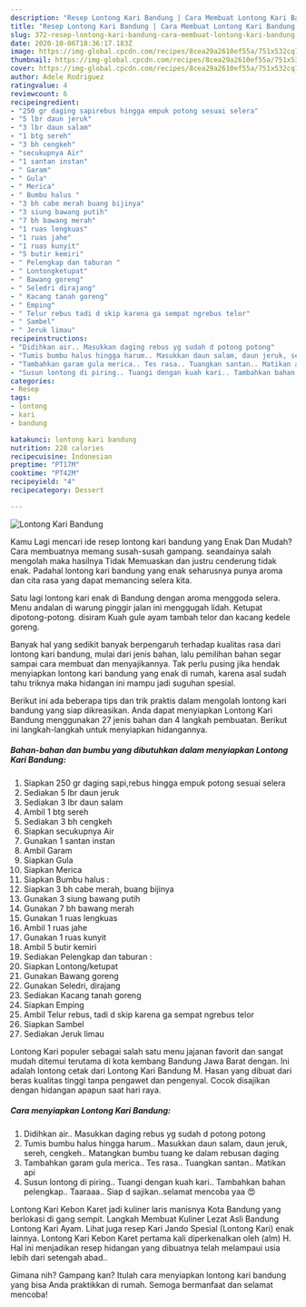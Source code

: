 ```yaml
---
description: "Resep Lontong Kari Bandung | Cara Membuat Lontong Kari Bandung Yang Enak Dan Mudah"
title: "Resep Lontong Kari Bandung | Cara Membuat Lontong Kari Bandung Yang Enak Dan Mudah"
slug: 372-resep-lontong-kari-bandung-cara-membuat-lontong-kari-bandung-yang-enak-dan-mudah
date: 2020-10-06T18:36:17.183Z
image: https://img-global.cpcdn.com/recipes/8cea29a2610ef55a/751x532cq70/lontong-kari-bandung-foto-resep-utama.jpg
thumbnail: https://img-global.cpcdn.com/recipes/8cea29a2610ef55a/751x532cq70/lontong-kari-bandung-foto-resep-utama.jpg
cover: https://img-global.cpcdn.com/recipes/8cea29a2610ef55a/751x532cq70/lontong-kari-bandung-foto-resep-utama.jpg
author: Adele Rodriguez
ratingvalue: 4
reviewcount: 6
recipeingredient:
- "250 gr daging sapirebus hingga empuk potong sesuai selera"
- "5 lbr daun jeruk"
- "3 lbr daun salam"
- "1 btg sereh"
- "3 bh cengkeh"
- "secukupnya Air"
- "1 santan instan"
- " Garam"
- " Gula"
- " Merica"
- " Bumbu halus "
- "3 bh cabe merah buang bijinya"
- "3 siung bawang putih"
- "7 bh bawang merah"
- "1 ruas lengkuas"
- "1 ruas jahe"
- "1 ruas kunyit"
- "5 butir kemiri"
- " Pelengkap dan taburan "
- " Lontongketupat"
- " Bawang goreng"
- " Seledri dirajang"
- " Kacang tanah goreng"
- " Emping"
- " Telur rebus tadi d skip karena ga sempat ngrebus telor"
- " Sambel"
- " Jeruk limau"
recipeinstructions:
- "Didihkan air.. Masukkan daging rebus yg sudah d potong potong"
- "Tumis bumbu halus hingga harum.. Masukkan daun salam, daun jeruk, sereh, cengkeh.. Matangkan bumbu tuang ke dalam rebusan daging"
- "Tambahkan garam gula merica.. Tes rasa.. Tuangkan santan.. Matikan api"
- "Susun lontong di piring.. Tuangi dengan kuah kari.. Tambahkan bahan pelengkap.. Taaraaa.. Siap d sajikan..selamat mencoba yaa 😍"
categories:
- Resep
tags:
- lontong
- kari
- bandung

katakunci: lontong kari bandung 
nutrition: 228 calories
recipecuisine: Indonesian
preptime: "PT17M"
cooktime: "PT42M"
recipeyield: "4"
recipecategory: Dessert

---
```



![Lontong Kari Bandung](https://img-global.cpcdn.com/recipes/8cea29a2610ef55a/751x532cq70/lontong-kari-bandung-foto-resep-utama.jpg)

Kamu Lagi mencari ide resep lontong kari bandung yang Enak Dan Mudah? Cara membuatnya memang susah-susah gampang. seandainya salah mengolah maka hasilnya Tidak Memuaskan dan justru cenderung tidak enak. Padahal lontong kari bandung yang enak seharusnya punya aroma dan cita rasa yang dapat memancing selera kita.

Satu lagi lontong kari enak di Bandung dengan aroma menggoda selera. Menu andalan di warung pinggir jalan ini menggugah lidah. Ketupat dipotong-potong. disiram Kuah gule ayam tambah telor dan kacang kedele goreng.

Banyak hal yang sedikit banyak berpengaruh terhadap kualitas rasa dari lontong kari bandung, mulai dari jenis bahan, lalu pemilihan bahan segar sampai cara membuat dan menyajikannya. Tak perlu pusing jika hendak menyiapkan lontong kari bandung yang enak di rumah, karena asal sudah tahu triknya maka hidangan ini mampu jadi suguhan spesial.


Berikut ini ada beberapa tips dan trik praktis dalam mengolah lontong kari bandung yang siap dikreasikan. Anda dapat menyiapkan Lontong Kari Bandung menggunakan 27 jenis bahan dan 4 langkah pembuatan. Berikut ini langkah-langkah untuk menyiapkan hidangannya.

<!--inarticleads1-->

##### Bahan-bahan dan bumbu yang dibutuhkan dalam menyiapkan Lontong Kari Bandung:

1. Siapkan 250 gr daging sapi,rebus hingga empuk potong sesuai selera
1. Sediakan 5 lbr daun jeruk
1. Sediakan 3 lbr daun salam
1. Ambil 1 btg sereh
1. Sediakan 3 bh cengkeh
1. Siapkan secukupnya Air
1. Gunakan 1 santan instan
1. Ambil  Garam
1. Siapkan  Gula
1. Siapkan  Merica
1. Siapkan  Bumbu halus :
1. Siapkan 3 bh cabe merah, buang bijinya
1. Gunakan 3 siung bawang putih
1. Gunakan 7 bh bawang merah
1. Gunakan 1 ruas lengkuas
1. Ambil 1 ruas jahe
1. Gunakan 1 ruas kunyit
1. Ambil 5 butir kemiri
1. Sediakan  Pelengkap dan taburan :
1. Siapkan  Lontong/ketupat
1. Gunakan  Bawang goreng
1. Gunakan  Seledri, dirajang
1. Sediakan  Kacang tanah goreng
1. Siapkan  Emping
1. Ambil  Telur rebus, tadi d skip karena ga sempat ngrebus telor
1. Siapkan  Sambel
1. Sediakan  Jeruk limau


Lontong Kari populer sebagai salah satu menu jajanan favorit dan sangat mudah ditemui terutama di kota kembang Bandung Jawa Barat dengan. Ini adalah lontong cetak dari Lontong Kari Bandung M. Hasan yang dibuat dari beras kualitas tinggi tanpa pengawet dan pengenyal. Cocok disajikan dengan hidangan apapun saat hari raya. 

<!--inarticleads2-->

##### Cara menyiapkan Lontong Kari Bandung:

1. Didihkan air.. Masukkan daging rebus yg sudah d potong potong
1. Tumis bumbu halus hingga harum.. Masukkan daun salam, daun jeruk, sereh, cengkeh.. Matangkan bumbu tuang ke dalam rebusan daging
1. Tambahkan garam gula merica.. Tes rasa.. Tuangkan santan.. Matikan api
1. Susun lontong di piring.. Tuangi dengan kuah kari.. Tambahkan bahan pelengkap.. Taaraaa.. Siap d sajikan..selamat mencoba yaa 😍


Lontong Kari Kebon Karet jadi kuliner laris manisnya Kota Bandung yang berlokasi di gang sempit. Langkah Membuat Kuliner Lezat Asli Bandung Lontong Kari Ayam. Lihat juga resep Kari Jando Spesial (Lontong Kari) enak lainnya. Lontong Kari Kebon Karet pertama kali diperkenalkan oleh (alm) H. Hal ini menjadikan resep hidangan yang dibuatnya telah melampaui usia lebih dari setengah abad.. 

Gimana nih? Gampang kan? Itulah cara menyiapkan lontong kari bandung yang bisa Anda praktikkan di rumah. Semoga bermanfaat dan selamat mencoba!
